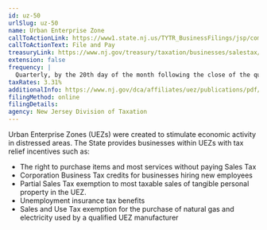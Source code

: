 ```yaml
---
id: uz-50
urlSlug: uz-50
name: Urban Enterprise Zone
callToActionLink: https://www1.state.nj.us/TYTR_BusinessFilings/jsp/common/Login.jsp?taxcode=11
callToActionText: File and Pay
treasuryLink: https://www.nj.gov/treasury/taxation/businesses/salestax/uez-over.shtml
extension: false
frequency: |
  Quarterly, by the 20th day of the month following the close of the quarter. If the due date falls on a weekend or holiday, returns are due the following business day. File monthly UEZ Sales Tax payments using the UZ-51.
taxRates: 3.31%
additionalInfo: https://www.nj.gov/dca/affiliates/uez/publications/pdf/ProgramProcedures.pdf
filingMethod: online
filingDetails:
agency: New Jersey Division of Taxation
---
```


Urban Enterprise Zones (UEZs) were created to stimulate economic activity in distressed areas. The State provides businesses within UEZs with tax relief incentives such as:

- The right to purchase items and most services without paying Sales Tax
- Corporation Business Tax credits for businesses hiring new employees
- Partial Sales Tax exemption to most taxable sales of tangible personal property in the UEZ.
- Unemployment insurance tax benefits
- Sales and Use Tax exemption for the purchase of natural gas and electricity used by a qualified UEZ manufacturer
